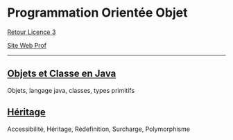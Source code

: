 # Programmation Orientée Objet

[Retour Licence 3](https://mcheungsen.github.io/licence3/ "Licence 3")

[Site Web Prof](http://www.reveillere.fr/)

---

## [Objets et Classe en Java](poo-1.md)
Objets, langage java, classes, types primitifs

## [Héritage](poo-2.md)
Accessibilité, Héritage, Rédefinition, Surcharge, Polymorphisme